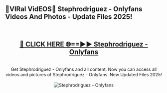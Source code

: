 <h2>🔴VIRal VidEOS🔴 Stephrodriguez - Onlyfans Videos And Photos - Update Files 2025!</h2>
<br>
<div align="center">
<h2><a href="https://virallinks.top/odZfE0" rel="nofollow">🔴 CLICK HERE 🌐==►► Stephrodriguez - Onlyfans</a></h2>
<br>
Get Stephrodriguez - Onlyfans and all content. Now you can access all videos and pictures of Stephrodriguez - Onlyfans. New Updated Files 2025!
<br>
<br>
<a href="https://virallinks.top/odZfE0" rel="nofollow" data-target="animated-image.originalLink"><img src="https://i.imgur.com/dJHk4Zq.gif)" alt="Stephrodriguez - Onlyfans" style="max-width: 100%; display: inline-block;" data-target="animated-image.originalImage"></a>
</div>
<br>
